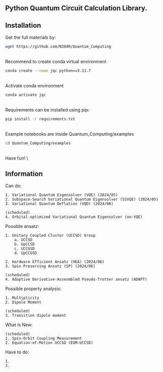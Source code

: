 ## Python Quantum Circuit Calculation Library.

Installation
------------

Get the full materials by:
```bash
wget https://github.com/N384R/Quantum_Computing
```
\
Recommend to create conda virtual environment

```bash
conda create --name jqc python==3.11.7
```
\
Activate conda environment

```bash
conda activate jqc
```
\
Requirements can be installed using pip:

```bash
pip install -r requirements.txt
```
\
Example notebooks are inside Quantum_Computing/examples

```bash
cd Quantum_Computing/examples
```
\
Have fun!
\

Information
-----------

Can do:

    1. Variational Quantum Eigensolver (VQE) (2024/05)
    2. Subspace-Search Variational Quantum Eigensolver (SSVQE) (2024/05)
    3. Variational Quantum Deflation (VQD) (2024/06)

    (scheduled)
    4. Orbital-optimized Variational Quantum Eigensolver (oo-VQE)

Possible ansatz:

    1. Unitary Coupled Cluster (UCCSD) Group
        a. UCCSD
        b. UpCCSD
        c. UCCGSD
        d. UpCCGSD

    2. Hardware Efficient Ansatz (HEA) (2024/06)
    3. Spin Preserving Ansatz (SP) (2024/06)

    (scheduled)
    4. Adaptive Derivative-Assesmbled Pseudo-Trotter ansatz (ADAPT)

Possible property analysis:

    1. Multiplicity
    2. Dipole Moment

    (scheduled)
    3. Transition dipole moment

What is New:

    (scheduled)
    1. Spin-Orbit Coupling Measurement
    2. Equation-of-Motion UCCSD (EOM-UCCSD)

Have to do:

    1. 
    2.